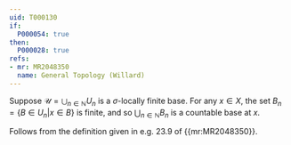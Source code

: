 ```yaml
---
uid: T000130
if:
  P000054: true
then:
  P000028: true
refs:
- mr: MR2048350
  name: General Topology (Willard)
---
```


Suppose $\mathcal{U} = \bigcup_{n \in \mathbb{N}} U_n$ is a $\sigma$-locally finite base. For any $x \in X$, the set $B_n = \{B \in U_n | x \in B \}$ is finite, and so $\bigcup_{n \in \mathbb{N}} B_n$ is a countable base at $x$.

Follows from the definition given in e.g. 23.9 of {{mr:MR2048350}}.

